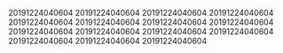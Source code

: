 20191224040604
20191224040604
20191224040604
20191224040604
20191224040604
20191224040604
20191224040604
20191224040604
20191224040604
20191224040604
20191224040604
20191224040604
20191224040604
20191224040604
20191224040604
